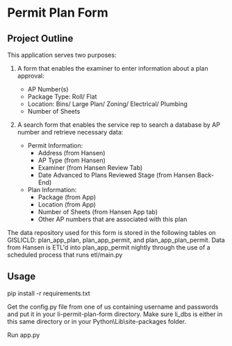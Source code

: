 # Permit Plan Form

## Project Outline

This application serves two purposes:

1.	A form that enables the examiner to enter information about a plan approval:
    - AP Number(s)
    - Package Type: Roll/ Flat
    - Location: Bins/ Large Plan/ Zoning/ Electrical/ Plumbing
    - Number of Sheets

2.	A search form that enables the service rep to search a database by AP number and retrieve necessary data:
    - Permit Information:
        - Address (from Hansen)
        - AP Type (from Hansen)
        - Examiner (from Hansen Review Tab)
        - Date Advanced to Plans Reviewed Stage (from Hansen Back-End)
    - Plan Information:
        - Package (from App)
        - Location (from App)
        - Number of Sheets (from Hansen App tab)
        - Other AP numbers that are associated with this plan

The data repository used for this form is stored in the following tables on GISLICLD: plan_app_plan, plan_app_permit, and plan_app_plan_permit. Data from Hansen is ETL'd into plan_app_permit nightly through the use of a scheduled process that runs etl/main.py

## Usage
pip install -r requirements.txt

Get the config.py file from one of us containing username and passwords and put it in your li-permit-plan-form directory. Make sure li_dbs is either in this same directory or in your Python\Lib\site-packages folder.

Run app.py